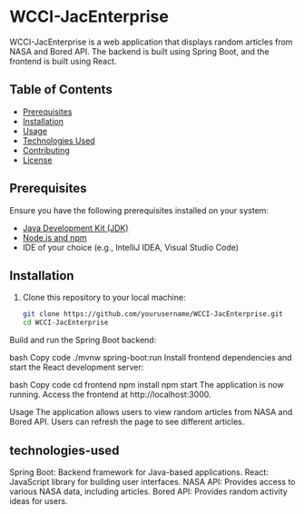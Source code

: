# WCCI-JacEnterprise

WCCI-JacEnterprise is a web application that displays random articles from NASA and Bored API. The backend is built using Spring Boot, and the frontend is built using React.

## Table of Contents

- [Prerequisites](#prerequisites)
- [Installation](#installation)
- [Usage](#usage)
- [Technologies Used](#technologies-used)
- [Contributing](#contributing)
- [License](#license)

## Prerequisites

Ensure you have the following prerequisites installed on your system:

- [Java Development Kit (JDK)](https://www.oracle.com/java/technologies/javase-downloads.html)
- [Node.js and npm](https://nodejs.org/)
- IDE of your choice (e.g., IntelliJ IDEA, Visual Studio Code)

## Installation

1. Clone this repository to your local machine:

   ```bash
   git clone https://github.com/yourusername/WCCI-JacEnterprise.git
   cd WCCI-JacEnterprise
Build and run the Spring Boot backend:

bash
Copy code
./mvnw spring-boot:run
Install frontend dependencies and start the React development server:

bash
Copy code
cd frontend
npm install
npm start
The application is now running. Access the frontend at http://localhost:3000.

Usage
The application allows users to view random articles from NASA and Bored API. Users can refresh the page to see different articles.

## technologies-used
Spring Boot: Backend framework for Java-based applications.
React: JavaScript library for building user interfaces.
NASA API: Provides access to various NASA data, including articles.
Bored API: Provides random activity ideas for users.
